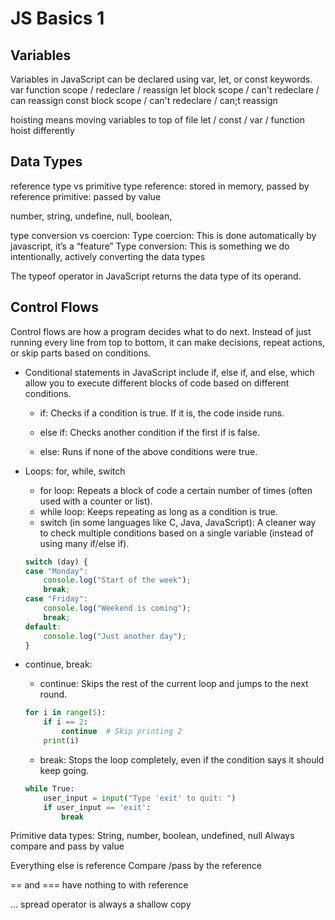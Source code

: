 # JS Basics 1


## Variables
Variables in JavaScript can be declared using var, let, or const keywords.
var function scope / redeclare / reassign
let block scope / can't redeclare / can reassign
const block scope / can't redeclare / can;t reassign

hoisting means moving variables to top of file
let / const / var / function hoist differently


## Data Types

reference type vs primitive type
reference: stored in memory, passed by reference
primitive: passed by value  

number, string, undefine, null, boolean, 


type conversion vs coercion:
Type coercion: This is done automatically by javascript, it’s a “feature”
Type conversion: This is something we do intentionally, actively converting the data types


The typeof operator in JavaScript returns the data type of its operand.

## Control Flows
Control flows are how a program decides what to do next. Instead of just running every line from top to bottom, it can make decisions, repeat actions, or skip parts based on conditions.


- Conditional statements in JavaScript include if, else if, and else, which allow you to execute different blocks of code based on different conditions.


    -   if: Checks if a condition is true. If it is, the code inside runs.

    -   else if: Checks another condition if the first if is false.

    -   else: Runs if none of the above conditions were true.


- Loops: for, while, switch 
    -   for loop: Repeats a block of code a certain number of times (often used with a counter or list).
    -   while loop: Keeps repeating as long as a condition is true.
    -   switch (in some languages like C, Java, JavaScript): A cleaner way to check multiple conditions based on a single variable (instead of using many if/else if).

    ```js
    switch (day) {
    case "Monday":
        console.log("Start of the week");
        break;
    case "Friday":
        console.log("Weekend is coming");
        break;
    default:
        console.log("Just another day");
    }
    ```

-   continue, break:
    - continue: Skips the rest of the current loop and jumps to the next round.
    ```py
    for i in range(5):
        if i == 2:
            continue  # Skip printing 2
        print(i)
    ```

    - break: Stops the loop completely, even if the condition says it should keep going.
    ```py
    while True:
        user_input = input("Type 'exit' to quit: ")
        if user_input == 'exit':
            break

    ```


Primitive data types:
String, number, boolean, undefined, null
Always compare and pass by value

Everything else is reference
Compare /pass by the reference

== and === have nothing to with reference


… spread operator is always a shallow copy
